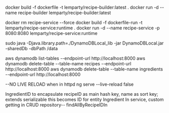 docker build -f dockerfile -t lemparty/recipe-builder:latest .
docker run -d --name recipe-builder lemparty/recipe-builder:latest



docker rm recipe-service --force
docker build -f dockerfile-run -t lemparty/recipe-service:runtime .
docker run -d --name recipe-service -p 8080:8080 lemparty/recipe-service:runtime


sudo java -Djava.library.path=./DynamoDBLocal_lib -jar DynamoDBLocal.jar -sharedDb -dbPath /data


aws dynamodb list-tables --endpoint-url http://localhost:8000
aws dynamodb delete-table --table-name recipes --endpoint-url http://localhost:8000
aws dynamodb delete-table --table-name ingredients --endpoint-url http://localhost:8000


--NO LIVE RELOAD when in httpd
ng serve --live-reload false


IngredientID to encapsulate recipeID as main hash key, name as sort key; extends serializable
this becomes ID for entity Ingredient
In service, custom getting in CRUD repository-- findAllByRecipeIDIn